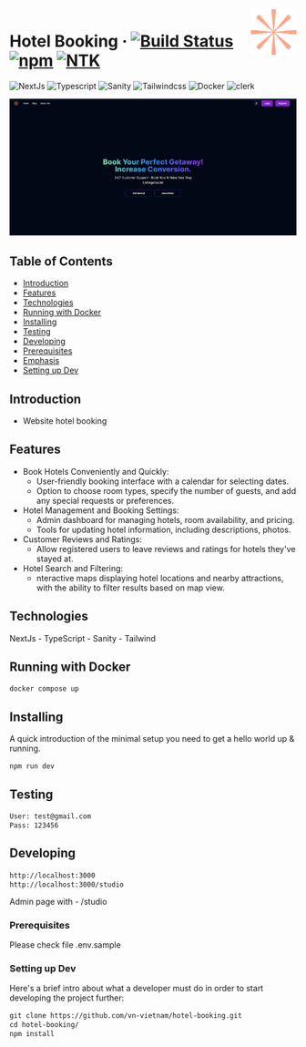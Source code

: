 <img src="./public/logoipsum.svg" alt="Logo" align="right">

# Hotel Booking &middot; [![Build Status](https://img.shields.io/badge/build-passing-brightgreen)](https://hotel-booking-phi-nine.vercel.app/) [![npm](https://img.shields.io/npm/v/npm.svg?style=flat-square)](https://www.npmjs.com/package/npm) [![NTK](https://img.shields.io/badge/NTK-welcome-brightgreen.svg?style=flat-square)](https://github.com/vn-vietnam)

![NextJs](https://img.shields.io/badge/NextJs-brown?logo=nextdotjs)
![Typescript](https://img.shields.io/badge/TypeScirpt-green?logo=typescript)
![Sanity](https://img.shields.io/badge/Sanity-black?logo=sanity)
![Tailwindcss](https://img.shields.io/badge/Tailwindcss-gray?logo=tailwindcss)
![Docker](https://img.shields.io/badge/Docker-red?logo=docker)
![clerk](https://img.shields.io/badge/Clerk-black?logo=clerk)

![Background Image](./public/bg-web.png)

## Table of Contents

- [Introduction](#Introduction) 
- [Features](#Features) 
- [Technologies](#Technologies) 
- [Running with Docker](#RunningwithDocker) 
- [Installing](#Installing) 
- [Testing](#Testing) 
- [Developing](#Developing) 
- [Prerequisites](#Prerequisites) 
- [Emphasis](#Emphasis) 
- [Setting up Dev](#SettingupDev) 

## Introduction 

- Website hotel booking

## Features

- Book Hotels Conveniently and Quickly:
	- User-friendly booking interface with a calendar for selecting dates.
	- Option to choose room types, specify the number of guests, and add any special requests or preferences.
- Hotel Management and Booking Settings:
	- Admin dashboard for managing hotels, room availability, and pricing.
	- Tools for updating hotel information, including descriptions, photos.
- Customer Reviews and Ratings:
	- Allow registered users to leave reviews and ratings for hotels they've stayed at.
- Hotel Search and Filtering:
	- nteractive maps displaying hotel locations and nearby attractions, with the ability to filter results based on map view.

## Technologies 

NextJs - TypeScript - Sanity - Tailwind

## Running with Docker 

```shell
docker compose up
```

## Installing

A quick introduction of the minimal setup you need to get a hello world up &
running.

```shell
npm run dev
```

## Testing

```shell
User: test@gmail.com
Pass: 123456
```

## Developing

```shell
http://localhost:3000
http://localhost:3000/studio
```

Admin page with - /studio

### Prerequisites

Please check file .env.sample

### Setting up Dev

Here's a brief intro about what a developer must do in order to start developing
the project further:

```shell
git clone https://github.com/vn-vietnam/hotel-booking.git
cd hotel-booking/
npm install
```

